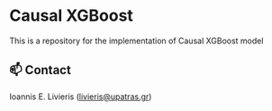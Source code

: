 # Causal XGBoost

This is a repository for the implementation of Causal XGBoost model



## :mailbox: Contact

Ioannis E. Livieris (livieris@upatras.gr)
